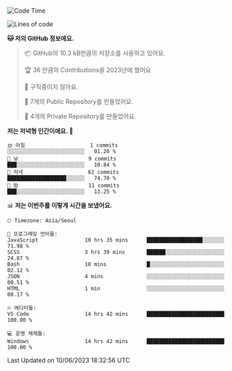   <!--START_SECTION:waka-->
![Code Time](http://img.shields.io/badge/Code%20Time-74%20hrs%2020%20mins-blue)

![Lines of code](https://img.shields.io/badge/%EC%A0%80%EB%8A%94%20%EC%97%AC%ED%83%9C%EA%B9%8C%EC%A7%80%20-42.3%20thousand%20%EC%A4%84%EC%9D%98%20%EC%BD%94%EB%93%9C%EB%A5%BC%20%EC%9E%91%EC%84%B1%ED%96%88%EC%96%B4%EC%9A%94.-blue)

**🐱 저의 GitHub 정보에요.** 

> 📦 GitHub의 10.3 kB만큼의 저장소를 사용하고 있어요. 
 > 
> 🏆 36 만큼의 Contributions을 2023년에 했어요
 > 
> 🚫 구직중이지 않아요.
 > 
> 📜 7개의 Public Repository를 만들었어요. 
 > 
> 🔑 4개의 Private Repository를 만들었어요. 
 > 
**저는 저녁형 인간이에요. 🦉** 

```text
🌞 아침                     1 commits           ░░░░░░░░░░░░░░░░░░░░░░░░░   01.20 % 
🌆 낮　                     9 commits           ███░░░░░░░░░░░░░░░░░░░░░░   10.84 % 
🌃 저녁                     62 commits          ███████████████████░░░░░░   74.70 % 
🌙 밤　                     11 commits          ███░░░░░░░░░░░░░░░░░░░░░░   13.25 % 
```


📊 **저는 이번주를 이렇게 시간을 보냈어요.** 

```text
🕑︎ Timezone: Asia/Seoul

💬 프로그래밍 언어들: 
JavaScript               10 hrs 35 mins      ██████████████████░░░░░░░   71.98 % 
SCSS                     3 hrs 39 mins       ██████░░░░░░░░░░░░░░░░░░░   24.87 % 
Bash                     18 mins             █░░░░░░░░░░░░░░░░░░░░░░░░   02.12 % 
JSON                     4 mins              ░░░░░░░░░░░░░░░░░░░░░░░░░   00.51 % 
HTML                     1 min               ░░░░░░░░░░░░░░░░░░░░░░░░░   00.17 % 

🔥 에디터들: 
VS Code                  14 hrs 42 mins      █████████████████████████   100.00 % 

💻 운영 체제들: 
Windows                  14 hrs 42 mins      █████████████████████████   100.00 % 
```


 Last Updated on 10/06/2023 18:32:56 UTC
<!--END_SECTION:waka-->
